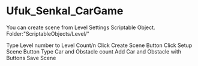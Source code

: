 # Ufuk_Senkal_CarGame

You can create scene from Level Settings Scriptable Object. Folder:"ScriptableObjects/Level/"

Type Level number to Level Count/n
Click Create Scene Button 
Click Setup Scene Button
Type Car and Obstacle count
Add Car and Obstacle with Buttons
Save Scene
